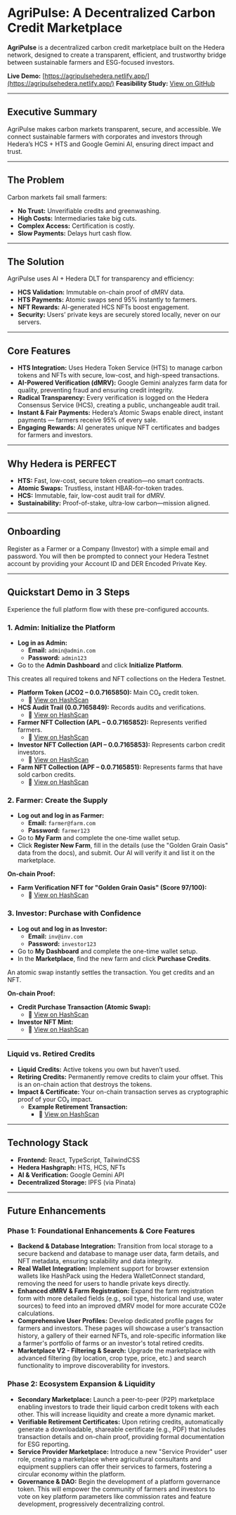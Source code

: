 # AgriPulse: A Decentralized Carbon Credit Marketplace

**AgriPulse** is a decentralized carbon credit marketplace built on the Hedera network, designed to create a transparent, efficient, and trustworthy bridge between sustainable farmers and ESG-focused investors.

**Live Demo:** [https://agripulsehedera.netlify.app/](https://agripulsehedera.netlify.app/)
**Feasibility Study:** [View on GitHub](https://github.com/Mohammad-Abdelhadi/AgriPulse-/blob/main/Feasibility-study.md)

---

## Executive Summary

AgriPulse makes carbon markets transparent, secure, and accessible. We connect sustainable farmers with corporates and investors through Hedera’s HCS + HTS and Google Gemini AI, ensuring direct impact and trust.

---

## The Problem

Carbon markets fail small farmers:
-   **No Trust:** Unverifiable credits and greenwashing.
-   **High Costs:** Intermediaries take big cuts.
-   **Complex Access:** Certification is costly.
-   **Slow Payments:** Delays hurt cash flow.

---

## The Solution

AgriPulse uses AI + Hedera DLT for transparency and efficiency:
-   **HCS Validation:** Immutable on-chain proof of dMRV data.
-   **HTS Payments:** Atomic swaps send 95% instantly to farmers.
-   **NFT Rewards:** AI-generated HCS NFTs boost engagement.
-   **Security:** Users’ private keys are securely stored locally, never on our servers.

---

## Core Features

-   **HTS Integration:** Uses Hedera Token Service (HTS) to manage carbon tokens and NFTs with secure, low-cost, and high-speed transactions.
-   **AI-Powered Verification (dMRV):** Google Gemini analyzes farm data for quality, preventing fraud and ensuring credit integrity.
-   **Radical Transparency:** Every verification is logged on the Hedera Consensus Service (HCS), creating a public, unchangeable audit trail.
-   **Instant & Fair Payments:** Hedera’s Atomic Swaps enable direct, instant payments — farmers receive 95% of every sale.
-   **Engaging Rewards:** AI generates unique NFT certificates and badges for farmers and investors.

---

## Why Hedera is PERFECT

-   **HTS:** Fast, low-cost, secure token creation—no smart contracts.
-   **Atomic Swaps:** Trustless, instant HBAR-for-token trades.
-   **HCS:** Immutable, fair, low-cost audit trail for dMRV.
-   **Sustainability:** Proof-of-stake, ultra-low carbon—mission aligned.

---

## Onboarding

Register as a Farmer or a Company (Investor) with a simple email and password. You will then be prompted to connect your Hedera Testnet account by providing your Account ID and DER Encoded Private Key.

---

## Quickstart Demo in 3 Steps

Experience the full platform flow with these pre-configured accounts.

### 1. Admin: Initialize the Platform

-   **Log in as Admin:**
    -   **Email:** `admin@admin.com`
    -   **Password:** `admin123`
-   Go to the **Admin Dashboard** and click **Initialize Platform**.

This creates all required tokens and NFT collections on the Hedera Testnet.

-   **Platform Token (JCO2 – 0.0.7165850):** Main CO₂ credit token.
    -   🔗 [View on HashScan](https://hashscan.io/testnet/token/0.0.7165850)
-   **HCS Audit Trail (0.0.7165849):** Records audits and verifications.
    -   🔗 [View on HashScan](https://hashscan.io/testnet/topic/0.0.7165849)
-   **Farmer NFT Collection (APL – 0.0.7165852):** Represents verified farmers.
    -   🔗 [View on HashScan](https://hashscan.io/testnet/token/0.0.7165852)
-   **Investor NFT Collection (API – 0.0.7165853):** Represents carbon credit investors.
    -   🔗 [View on HashScan](https://hashscan.io/testnet/token/0.0.7165853)
-   **Farm NFT Collection (APF – 0.0.7165851):** Represents farms that have sold carbon credits.
    -   🔗 [View on HashScan](https://hashscan.io/testnet/token/0.0.7165851)

### 2. Farmer: Create the Supply

-   **Log out and log in as Farmer:**
    -   **Email:** `farmer@farm.com`
    -   **Password:** `farmer123`
-   Go to **My Farm** and complete the one-time wallet setup.
-   Click **Register New Farm**, fill in the details (use the "Golden Grain Oasis" data from the docs), and submit. Our AI will verify it and list it on the marketplace.

**On-chain Proof:**
-   **Farm Verification NFT for "Golden Grain Oasis" (Score 97/100):**
    -   🔗 [View on HashScan](https://hashscan.io/testnet/token/0.0.7165851/1)

### 3. Investor: Purchase with Confidence

-   **Log out and log in as Investor:**
    -   **Email:** `inv@inv.com`
    -   **Password:** `investor123`
-   Go to **My Dashboard** and complete the one-time wallet setup.
-   In the **Marketplace**, find the new farm and click **Purchase Credits**.

An atomic swap instantly settles the transaction. You get credits and an NFT.

**On-chain Proof:**
-   **Credit Purchase Transaction (Atomic Swap):**
    -   🔗 [View on HashScan](https://hashscan.io/testnet/transaction/0.0.7130606-1761886707-794393576)
-   **Investor NFT Mint:**
    -   🔗 [View on HashScan](https://hashscan.io/testnet/token/0.0.7165853/1)

---

### **Liquid vs. Retired Credits**

-   **Liquid Credits:** Active tokens you own but haven’t used.
-   **Retiring Credits:** Permanently remove credits to claim your offset. This is an on-chain action that destroys the tokens.
-   **Impact & Certificate:** Your on-chain transaction serves as cryptographic proof of your CO₂ impact.
    -   **Example Retirement Transaction:**
        -   🔗 [View on HashScan](https://hashscan.io/testnet/transaction/0.0.7163581-1761941718-217193352)

---

## Technology Stack

-   **Frontend:** React, TypeScript, TailwindCSS
-   **Hedera Hashgraph:** HTS, HCS, NFTs
-   **AI & Verification:** Google Gemini API
-   **Decentralized Storage:** IPFS (via Pinata)

---

## Future Enhancements

### Phase 1: Foundational Enhancements & Core Features
-   **Backend & Database Integration:** Transition from local storage to a secure backend and database to manage user data, farm details, and NFT metadata, ensuring scalability and data integrity.
-   **Real Wallet Integration:** Implement support for browser extension wallets like HashPack using the Hedera WalletConnect standard, removing the need for users to handle private keys directly.
-   **Enhanced dMRV & Farm Registration:** Expand the farm registration form with more detailed fields (e.g., soil type, historical land use, water sources) to feed into an improved dMRV model for more accurate CO2e calculations.
-   **Comprehensive User Profiles:** Develop dedicated profile pages for farmers and investors. These pages will showcase a user's transaction history, a gallery of their earned NFTs, and role-specific information like a farmer's portfolio of farms or an investor's total retired credits.
-   **Marketplace V2 - Filtering & Search:** Upgrade the marketplace with advanced filtering (by location, crop type, price, etc.) and search functionality to improve discoverability for investors.

### Phase 2: Ecosystem Expansion & Liquidity
-   **Secondary Marketplace:** Launch a peer-to-peer (P2P) marketplace enabling investors to trade their liquid carbon credit tokens with each other. This will increase liquidity and create a more dynamic market.
-   **Verifiable Retirement Certificates:** Upon retiring credits, automatically generate a downloadable, shareable certificate (e.g., PDF) that includes transaction details and on-chain proof, providing formal documentation for ESG reporting.
-   **Service Provider Marketplace:** Introduce a new "Service Provider" user role, creating a marketplace where agricultural consultants and equipment suppliers can offer their services to farmers, fostering a circular economy within the platform.
-   **Governance & DAO:** Begin the development of a platform governance token. This will empower the community of farmers and investors to vote on key platform parameters like commission rates and feature development, progressively decentralizing control.